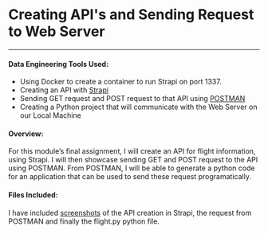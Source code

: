 # Creating API's and Sending Request to Web Server
---
#### Data Engineering Tools Used:
- Using Docker to create a container to run Strapi on port 1337.
- Creating an API with [Strapi](https://strapi.io)
- Sending GET request and POST request to that API using [POSTMAN](https://www.postman.com/)
- Creating a Python project that will communicate with the Web Server on our Local Machine

#### Overview:
For this module’s final assignment, I will create an API for flight information, using Strapi. I will then showcase sending GET and POST request to the API using POSTMAN. From POSTMAN, I will be able to generate a python code for an application that can be used to send these request programatically. 

#### Files Included: 
I have included [screenshots](https://github.com/adamrhans/Mod10_API-Request_WebServer/blob/main/Hans_Module10_FinalAssignment.docx) of the API creation in Strapi, the request from POSTMAN and finally the flight.py python file. 

